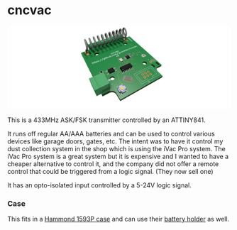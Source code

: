 # cncvac
![Rendered ISO Image](render-ISO.png)

This is a 433MHz ASK/FSK transmitter controlled by an ATTINY841.

It runs off regular AA/AAA batteries and can be used to control various devices like garage doors, gates, etc. The intent was to have it control my dust collection system in the shop which is using the iVac Pro system. The iVac Pro system is a great system but it is expensive and I wanted to have a cheaper alternative to control it, and the company did not offer a remote control that could be triggered from a logic signal. (They now sell one)

It has an opto-isolated input controlled by a 5-24V logic signal.

### Case
This fits in a [Hammond 1593P case](https://www.digikey.ca/en/products/detail/hammond-manufacturing/1593PBK/270098) and can use their [battery holder](https://www.digikey.ca/en/products/detail/hammond-manufacturing/BH3AAAW/3869833) as well.